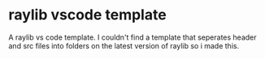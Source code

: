 # raylib vscode template
 A raylib vs code template. I couldn't find a template that seperates header and src files into folders on the latest version of raylib so i made this.
